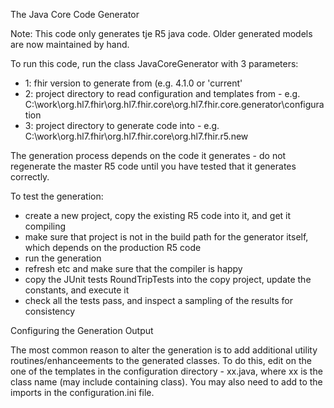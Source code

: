 The Java Core Code Generator

Note: This code only generates tje R5 java code. Older generated models are now maintained by hand.

To run this code, run the class JavaCoreGenerator with 3 parameters:      
* 1: fhir version to generate from (e.g. 4.1.0 or 'current'
* 2: project directory to read configuration and templates from - e.g. C:\work\org.hl7.fhir\org.hl7.fhir.core\org.hl7.fhir.core.generator\configuration
* 3: project directory to generate code into - e.g. C:\\work\\org.hl7.fhir\\org.hl7.fhir.core\\org.hl7.fhir.r5.new

The generation process depends on the code it generates - do not regenerate the master R5 code until you have tested that it generates correctly.

To test the generation:
* create a new project, copy the existing R5 code into it, and get it compiling
* make sure that project is not in the build path for the generator itself, which depends on the production R5 code 
* run the generation
* refresh etc and make sure that the compiler is happy
* copy the JUnit tests RoundTripTests into the copy project, update the constants, and execute it
* check all the tests pass, and inspect a sampling of the results for consistency 

Configuring the Generation Output

The most common reason to alter the generation is to add additional utility routines/enhanceements to the generated classes. 
To do this, edit on the one of the templates in the configuration directory - xx.java, where xx is the class name (may include
containing class). You may also need to add to the imports in the configuration.ini file. 

